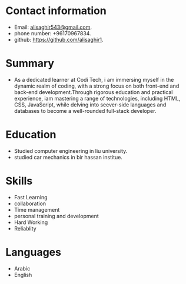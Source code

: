 # Contact information
 * Email: alisaghir543@gmail.com. 
 * phone number: +96170967834. 
 * github: https://github.com/alisaghir1. 


 # Summary 
 * As a dedicated learner at Codi Tech, i am immersing myself in the dynamic realm of coding, with a strong focus on both front-end and back-end development.Through rigorous education and practical experience, iam mastering a range of technologies, including HTML, CSS, JavaScript, while delving into seever-side languages and databases to become a well-rounded full-stack developer. 


 # Education 
 * Studied computer engineering in liu university. 
 * studied car mechanics in bir hassan institue.
 
  
 # Skills 
 * Fast Learning 
 * collaboration 
 * Time management 
 * personal training and development 
 * Hard Working 
 * Reliablity 


 # Languages 
 * Arabic 
 * English